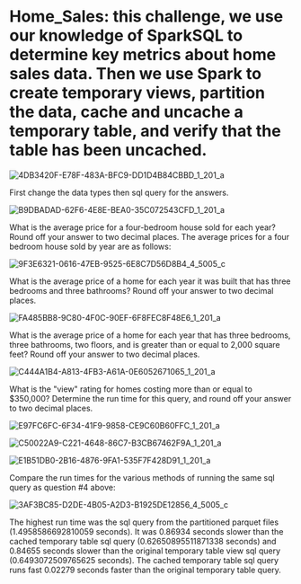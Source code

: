 # Home_Sales: this challenge, we use our knowledge of SparkSQL to determine key metrics about home sales data. Then we use Spark to create temporary views, partition the data, cache and uncache a temporary table, and verify that the table has been uncached.
![4DB3420F-E78F-483A-BFC9-DD1D4B84CBBD_1_201_a](https://github.com/MarutiBiswas/Home_Sales.ipynb/assets/147889069/b4b77c71-6f89-4163-9b89-cd1f3ae3bd30)

First change the data types then sql query for the answers.

![B9DBADAD-62F6-4E8E-BEA0-35C072543CFD_1_201_a](https://github.com/MarutiBiswas/Home_Sales.ipynb/assets/147889069/70c378be-9a13-4d1c-ba88-89949a957fc1)

What is the average price for a four-bedroom house sold for each year? Round off your answer to two decimal places. The average prices for a four bedroom house sold by year are as follows:

![9F3E6321-0616-47EB-9525-6E8C7D56D8B4_4_5005_c](https://github.com/MarutiBiswas/Home_Sales.ipynb/assets/147889069/e13dcd17-c0b6-45c8-bb9d-ec869b8a6797)

What is the average price of a home for each year it was built that has three bedrooms and three bathrooms? Round off your answer to two decimal places.

![FA485BB8-9C80-4F0C-90EF-6F8FEC8F48E6_1_201_a](https://github.com/MarutiBiswas/Home_Sales.ipynb/assets/147889069/ec4b8704-6212-4352-b410-ca07e42534fd)

What is the average price of a home for each year that has three bedrooms, three bathrooms, two floors, and is greater than or equal to 2,000 square feet? Round off your answer to two decimal places.

![C444A1B4-A813-4FB3-A61A-0E6052671065_1_201_a](https://github.com/MarutiBiswas/Home_Sales.ipynb/assets/147889069/0aa8d36c-a466-4afa-aae2-7fdd8d2b543b)

What is the "view" rating for homes costing more than or equal to $350,000? Determine the run time for this query, and round off your answer to two decimal places.

![E97FC6FC-6F34-41F9-9858-CE9C60B60FFC_1_201_a](https://github.com/MarutiBiswas/Home_Sales.ipynb/assets/147889069/8a339820-860b-4929-8fff-0c3b6d163402)

![C50022A9-C221-4648-86C7-B3CB67462F9A_1_201_a](https://github.com/MarutiBiswas/Home_Sales.ipynb/assets/147889069/7a267047-e794-449e-b1bd-618f80dd761b)

![E1B51DB0-2B16-4876-9FA1-535F7F428D91_1_201_a](https://github.com/MarutiBiswas/Home_Sales.ipynb/assets/147889069/23423451-0d3d-4816-a73a-a027ac25fdbc)

Compare the run times for the various methods of running the same sql query as question #4 above:

![3AF3BC85-D2DE-4B05-A2D3-B1925DE12856_4_5005_c](https://github.com/MarutiBiswas/Home_Sales.ipynb/assets/147889069/0323e218-04fa-43a3-9483-c7eedfae43dc)


The highest run time was the sql query from the partitioned parquet files (1.4958586692810059 seconds). It was 0.86934 seconds slower than the cached temporary table sql query (0.62650895511871338 seconds) and 0.84655 seconds slower than the original temporary table view sql query (0.6493072509765625 seconds). The cached temporary table sql query runs fast 0.02279 seconds faster than the original temporary table query.


